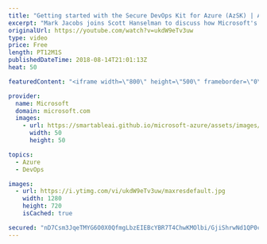 ```yaml
---
title: "Getting started with the Secure DevOps Kit for Azure (AzSK) | Azure Friday"
excerpt: "Mark Jacobs joins Scott Hanselman to discuss how Microsoft's internal enterprise increases compliance and creates a more trusted cloud environment using the Secure DevOps Kit for Azure (AzSK). Learn how Microsoft's DevOps teams leverage this tool to continuously keep their cloud applications secure and"
originalUrl: https://youtube.com/watch?v=ukdW9eTv3uw
type: video
price: Free
length: PT12M1S
publishedDateTime: 2018-08-14T21:01:13Z
heat: 50

featuredContent: "<iframe width=\"800\" height=\"500\" frameborder=\"0\" src=\"https://www.youtube.com/embed/ukdW9eTv3uw\" allow=\"accelerometer; autoplay; encrypted-media; gyroscope; picture-in-picture\" allowfullscreen></iframe>"

provider:
  name: Microsoft
  domain: microsoft.com
  images:
    - url: https://smartableai.github.io/microsoft-azure/assets/images/organizations/microsoft.com-50x50.jpg
      width: 50
      height: 50

topics:
  - Azure
  - DevOps

images:
  - url: https://i.ytimg.com/vi/ukdW9eTv3uw/maxresdefault.jpg
    width: 1280
    height: 720
    isCached: true

secured: "nD7Csm3JqeTMYG6O0X0QfmgLbzEIEBcYBR7T4ChwKMOlbi/GjiShrwNd1QP0cWai3zpvZQDJeSqnDlP5OBGx+qd6qrwJ/Htrbyfze1aMCFh5I0j81QEOfjU6Aa8xFywQD4c3aICeDzgzmZ0zIYAcm4Fa8ckKwmLyuJv90ifb5d8PQRdPfet0QVrb91sJQ7z/9niBn3rwoFqMGiojOafx9YmJPqZkhxHIWsJzNCBNQDYrUShgtxW4r/MNmIyZvyX2JJVYPKXqIhDxpIhFXzx6cvvXYzHtsv9JwKJRJ7JZugVwxvO9YYk6E15ettleOFj4WoIZLfXME3KhuoMjVGsdlrzRNfKU0KCTZJh+ZKNMdos61BE0FBjnSwydvtplAygBH8K/+YLVtLcgdisoEQvyuq9yOyX2QmOcnSI0q1CAmyM=;K2zduiryNJrXemmlc7O5CA=="
---
```


